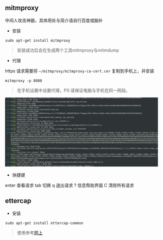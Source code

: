
## mitmproxy

中间人攻击神器，具体用处与简介请自行百度或脑补

* 安装

```
sudo apt-get install mitmproxy

```

> 安装成功后会在生成两个工具mitmproxy与mitmdump

* 代理

https 请求需要将 `~/mitmproxy/mitmproxy-ca-cert.cer` 复制到手机上，并安装

```
mitmproxy -p 8080

```

> 在手机设置中设置代理，PS:请保证电脑与手机在同一网段。

![mitmproxy_screen](mitmproxy_screen.png)

* 快捷键

enter 查看请求  tab 切换   q 退出请求  ? 信息帮助界面   C 清除所有请求



## ettercap

* 安装

```
sudo apt-get install ettercap-common

```

> 使用参考[网上](https://blog.csdn.net/farsight2009/article/details/52459273)

